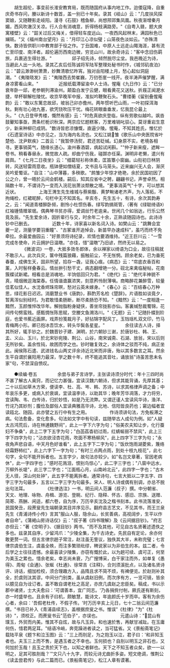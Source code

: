 <!-- { "loadSidebar": true } -->
　　胡生超伦，事变前长淮安教育局，既而随国府从事内地工作。迨倭寇降，自重庆奇书存问，媵以新诗十数首，盖一别已十年矣。录其《岐山》云："几度扶风探窦娘，又随鞭影走岐阳。漫寻《石鼓》稽鱼柳，尚想邢郊集凤凰。秋夜渐增秦月媚，西风吹澈汉关凉。行人合有消魂意，折得杨枝满路旁。"《自粤入赣，题大庾寓楼壁》云："韶关过后又梅关，借得轻车度远山。一夜西风起林末，满园秋色已斓斑。"又《福州南台望月》云："月印江心凉似璧；山笼夜色淡如云。"亦殊清快。数诗皆供职川中教育部于役之作。丁丑国难，中原人土远走山陬海涯，甚有流亡至印度、南洋者。超伦遍历西南边微，穷览山川，故余奇诗云："客中念旧伤羁旅，兵裹逃生得壮游。"
　　
　　邱子绍先诗，倾然脱尽尘坌。我邑晚近为诗，当避此人出一头地。录其乙亥后任陈诚将军陆军整理处秘书时作，《城邻矶夜泊》云："碧云渺渺树萧萧，妙舞清歌忆昨宵。独对岳阳楼上月，愁心起似洞庭潮。"《夷陵晓发》云："夷陵西去势崔巍，万仞苍崖一线开。夜半涛声催梦醒，满身凉雾看山来。"
　　
　　近报纸载滞留渝中人士诗。惺庵《九日作》云："已分衰年卧一邱，老参朝列滞渝州。颠盈白发宁云健，眼看黄花又送秋。折屐正闻淝水捷，举杯聊解杜陵忧。收京早晚军中报，准拟吟鞭聚石头。"曹缕蘅《留别叠惺庵韵》云："敢以东篱恋故邱，坡翁己卯亦儋州。两年惯听巴山雨，一叶初探洱海秋。剩有壮心驰九塞，欲凭铙吹压干忧。梅花转眼垂垂发，忆我昆仑最上头。"《九日登甲秀楼，慨然有感》云："时危真欲庆登临，纵有劳歌似越吟。飒沓鼓鼙知事亟，萧条栏栀识秋深。两京应忆题糕客，万里难销叱驭心。莫讶重岩生意少，新来种柳已成阴。"数诗皆悲凉慷慨，直逼少陵。惺庵，不知其姓氏，惟忆於《石遗室诗话》中亦见之，当为海内名流也。又松江姚雏《歌乐山中央医院省叶楚伧、沈尹默疾》二首云："我暂停汤熨，君还苦砭缄。幻身原不实，老境各相寻。更事销英气，随缘长道心。渝州春酒碧，病起试闲斟。""仲子新来瘦，遮眸一卷书。稍看春昼永，微觉故人疏。却曲宁伤我，碰踯亦任渠。渊明非老懒，遣兴有肩舆。"《七月二日夜坐》云："细葛轻衫称体柔，匡笛簟小窗幽。山衔初日林阴转，风送轻雷雨意收。瓶钵便如僧结夏，文书且与马笼头。近来幽兴无人会，渐厌吴吟爱蜀讴。"自注："山中薄暮，多秧歌。"鹧雏少年惊才绝艳，余於民国初因了公之介，曾一晤於云间会鹤楼。嗣后，知其应省中之聘，翩翩书记，声誉卓然。相隔数十年，不谓诗乃一变而入浣花翁萧淡颓散之境。"更事消英气"十字，可以想其近状。
　　
　　上海王渭生先生维城与蔡紫黻、黄梦畹诸老齐声，为人落拓，不拘绳检，红裙昵醉，句栏中无不知其名。辛亥冬，先生五十，有诗，余次其韵寿之，云："闻道青楼醉卧频，剧怜小杜惯伤春。绿写韵搞斑管，（著有《绿聪绮语》）红袖锺情赠翠珉。偶典琴书贫亦得，爱调丝竹老逾亲。世闲几个如翁达，行乐公然竟及辰。"先生爱余诗，因折辈行与交，时余年二十余，正熟读随园诗也。此诗诗钞中已删去。
　　
　　近数十年，诗家喜以新名词入诗。如樊山云："跳舞会宜夔一足，测量学要羽重瞳"、"古冢谁开追悼会，新苗早办速成科"，虽巧而终不免牵拉。余最爱曲园云："好景须将诗纪录，欢情也要酒维持。"近王巨川云："一雪完成冬使命，片云拥护日温暾。"亦佳，惜"温暾"乃旧谚，然终无以易之。
　　
　　《微波词》一卷，大抵多效冬郎体，余以禅家以绮语为口业，故往往稿就不敢示人。此次兵灾，箧中残篇狼藉，振触前尘，不无怅惘。顾余老矣，已为垂死春蚕，成佛生天，固非所望，拾存一毳，证我心痕。《病态》云："帘底衣香百和薰，入时髻样叠春云。情丝拚引愁干丈，病态翻增艳一分。砚北来禽临秘帖，花南簇蝶试新裙。相看总是消魂地，半饷低回只为君。"《绝代》云："绝代丰神貌不真，晴烟微逗海棠舂。任情谐谵赢浓笑，刻意矜怜耐薄嗔。商略醉花兼醉雪，较量佳茗似佳人。水沈香烬珠帘暝，愁对云英未嫁身。"《春心》云："百结春心万种思，绿花影日迟迟。消磨慧业书《唐韵》，斟酌芳名检《楚辞》。片语胜如谈竟夕，暂离浑似别经时。为君敢惜柔肠断，断尽柔肠恐不知。"《黯然》云："一度相逢一黯然，玉颜惟悴改华年。解抛脂粉身疑侠，善坐帘拢影亦仙。客裏缄愁裁蜀锦，花间传句劈蛮贱。感甄惆怅陈思赋，空媵文鱼溯洛川。"《无题》云："记随扑蝶到阶庭，也爱书蕉近画屏。戏弄扮笺裁月子，好拈锦字配风丁。玉铛瑶札双文印，竹马青梅两小形。卿已抱冰吾饮水，转头华鬓各星星。"
　　
　　余往读古人诗，择其所好，辄手钞之。於魏晋钞子建、渊明，於六朝钞三谢，於唐钞杜、韩、王、孟、义山、玉川，於北宋钞宛陵、荆公、山谷，南宋诚斋、石湖、放翁，宋以后则无所钞矣。盖余性钝，故困而学之也。钞时辙复效之，余诗体之驳而不纯，病正坐此。闽侯陈石遣、武进钱名山两丈评余诗近北宋而非唐，殆以其多数言之耳。然余生平自谓於襄阳用力最深，学之数十年，终不能追其音吐，诵放翁"诗虽苦思未名家"句，不禁深自愤叹。

　　●续编·卷五
　　
　　余尝与弟子言诗学，主张读诗须分时代：年十三四时尚不甚了解古人奥窍，而记忆力甚强，宜读汉魏六朝诗，但求其能背诵，先厚其基；二十以后如草木方荣，便读李、杜、高、岑、韩、苏诗，以求其格律声调之备；中年哀乐多更，或病入於衰飒，宜读温李诗，以助其华；晚年芳华凋落，才力将穷，宜读陶、韦、白传诗，归於妙悟，如是乃无流弊。又谓迂谨人宜读风华诗，渔洋、竹诧乃其妙剂；腹俭及鄙俗人宜读典雅高华诗，北地、信阳皆良药也；窘边幅者宜读瓯北、随园，此亦譬之五行中有生之用。
　　
　　作诗须讲句法，方免板滞之病。句法愈备，变化愈多。句法如文字中有句读，兹随举古人成句为例。如"人疑太古鸿荒后，诗在林逋魏野间"，此上一字下六字为句；"俗美农夫知让步，化行蚕妇不争桑"，此上二字下五字为句；"白菡萏杳初过雨，红蜻蜒弱不禁风"，此上三字下四字为句；"沾衣欲泾杏花雨，吹面不寒杨柳风"，此上四字下三字为句；"永夜角声悲自语，中天月色好谁看"，此上五字下二字为句；"饭炊饱雨湖菱紫，篾络经霜野柿红"，此上六字下一字为句；"有时三点两点雨，到处十枝九枝花"，此七句字，全句不能开拆者也。五言字少，故句法亦较少。如"名岂文章著，官因老病休"，此一字四字也；"感时花溅泪，恨别鸟惊心"，此二字三字也；"八窗中远水，万柳外长堤"，此三字二字也；"江面瓶心月，山南岭北云"，此四字一字也；"古木无人径，深山何处钟"，此五字不能离拆者。通常诗句，七言大抵以二字五字、四字三字为句最多，五言以二字三字为句最多。宋人、明人诗或偶有别调，亦总不脱出句法耳。
　　
　　《杜律选注》一书，明云间人范濂（叔子）撰。中分朝省、天文、地理、咏物、舟楫、游览、登眺、纪行、隐释、怀古、感旧、宗族、送赠、简寄、燕酬、闲适，都六卷，自为序，万历辛亥沈及之楷书刻本。此书流落淮安，民国癸丑，段蔗叟先生端朝录其目并序见示。翻府县志艺文，不见其书，而王兰泉先生《青浦诗传小传》言其"服山人服，隐佘山，长贫善病，高视阔步，生平以作者自命"。《蒲褐山房诗话仅》云："叔子著《四书理解》及《云间据目钞》。"府志亦但云："著《空明子》、《据目钞》两书。"而不及其他，可见自古名贤著述遗佚之多也。兹录其自序，少留鸿爪："少陵全集，为千古诗史。先民自有定论，余亦何敢更赘一词。但五言律宗趟子常注，赵注虽无訾议，独佚其大半，未称完璧；七言律宗虞伯生注，虞虽全帙，而注多繁琐纰缪，稗说家以为非伯生的本。兹二者，令后学之士往往遗憾。余最喜读少陵集，亦窃有慨於此，以为趟可续、虞可正，何至为美玉之累也。惜余老矣，幸志尚未衰，乃广搜博采，白干家注而外，如单复《愚得》、周甸《会通》、张蜒《杜通》、徐常吉《注释》，合刘须溪批点，以及诸名贤诗评、诗话，细加检校，须合理趣方入，品隋且求不简不烦，有裨便览。於赵则补其全，於虞则汰其谬。中间分门别类，虽从虞赵旧例，而次序有方，一览可镜，皆余以臆见自为诠订者。盖不敢自谓老杜之高足，亦庶几虞赵之忠臣矣。稿成，书以示郡中诸贤，士大夫愈曰：'可谓善本，宜广同志。'乃各捐赀付剞，厥氏遂有斯刻，亦一时盛举也。且余有子曰机，颇敏慧，能诗文，年逾颜氏十岁而卒。客有为余伤心者，余曰：'吾假老杜传，不假子传。'时万历辛亥上元日，七十二翁云间范濂撰。"书目已补入《青浦县续志》，盖根据庶叟之书。惟误"《杜律》"为"《杜诗》"，须校正。而蔗叟书云"范伯子"，亦误也。
　　
　　元遣山诗："昆山有璞玉，外贸而内美。惟其不自炫，故与凡玉异。和也速於售，再献甘减趾。在玉庸何伤，惜君两足耳。"结语冷峭，奔竞躁进者读之，当可猛省。又《景船斋笔记》载陆平泉《题卞和泣玉图》云："三上而刖足，为之抱玉以泣，君子曰：'和非知玉者也。夫玉三上而不售，是遇玉者之不幸也。玉何损也？自刖以明玉之非石也，又何加於玉哉！且玉之贵於天下也，以知之者鲜也。天下之不知玉者众矣，欲一一以明之，足其可胜刖哉？'"文只八十九字，而较元诗尤曲折多姿。短文绝调，惟荆公《读孟尝君传》与此二篇而已。《景船斋笔记》，松江人章有谟著。
　　
